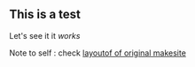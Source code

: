 <!-- title: Post One -->

## This is a test

Let's see it it _works_

Note to self : check [layoutof of original makesite](https://tmug.github.io/makesite-demo/blog/)
